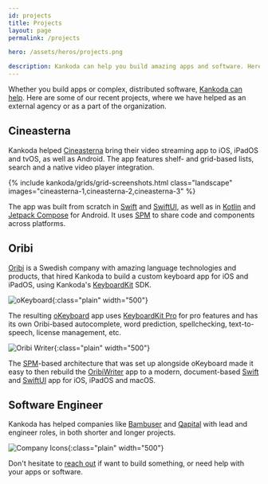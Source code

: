 ```yaml
---
id: projects
title: Projects
layout: page
permalink: /projects

hero: /assets/heros/projects.png

description: Kankoda can help you build amazing apps and software. Here are some our our most recent projects.
---
```


Whether you build apps or complex, distributed software, [Kankoda can help](mailto:{{site.email}}). Here are some of our recent projects, where we have helped as an external agency or as a part of the organization.


## Cineasterna

Kankoda helped [Cineasterna]({{site.cineasterna}}) bring their video streaming app to iOS, iPadOS and tvOS, as well as Android. The app features shelf- and grid-based lists, search and a native video player integration.

{% include kankoda/grids/grid-screenshots.html class="landscape" images="cineasterna-1,cineasterna-2,cineasterna-3" %}

The app was built from scratch in [Swift]({{site.swift}}) and [SwiftUI]({{site.swiftui}}), as well as in [Kotlin]({{site.kotlin}}) and [Jetpack Compose]({{site.jetpack}}) for Android. It uses [SPM]({{site.spm}}) to share code and components across platforms.


## Oribi

[Oribi]({{site.oribi}}) is a Swedish company with amazing language technologies and products, that hired Kankoda to build a custom keyboard app for iOS and iPadOS, using Kankoda's [KeyboardKit]({{site.keyboardkit}}) SDK.

![oKeyboard]({{site.assets}}screenshots/okeyboard.png){:class="plain" width="500"}

The resulting [oKeyboard]({{site.oribi}}apps/okeyboard/) app uses [KeyboardKit Pro]({{site.keyboardkitpro}}) for pro features and has its own Oribi-based autocomplete, word prediction, spellchecking, text-to-speech, license management, etc.

![Oribi Writer]({{site.assets}}screenshots/oribiwriter.png){:class="plain" width="500"}

The [SPM]({{site.spm}})-based architecture that was set up alongside oKeyboard made it easy to then rebuild the [OribiWriter]({{site.oribi}}apps/oribi-writer/) app to a modern, document-based [Swift]({{site.swift}}) and [SwiftUI]({{site.swiftui}}) app for iOS, iPadOS and macOS.


## Software Engineer

Kankoda has helped companies like [Bambuser]({{site.bambuser}}) and [Qapital]({{site.qapital}}) with lead and engineer roles, in both shorter and longer projects.

![Company Icons]({{site.assets}}headers/projects.png){:class="plain" width="500"}

Don't hesitate to [reach out](mailto:{{site.email}}) if want to build something, or need help with your apps or software.
